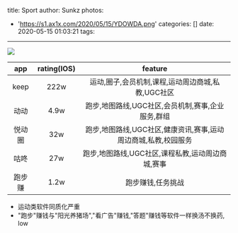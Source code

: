 title: Sport
author: Sunkz
photos:
  - 'https://s1.ax1x.com/2020/05/15/YDOWDA.png'
categories: []
date: 2020-05-15 01:03:21
tags:
---
![](https://s1.ax1x.com/2020/05/15/YDOWDA.png)

|  app   | rating(IOS) |                           feature                            |
| :----: | :---------: | :----------------------------------------------------------: |
|  keep  |    222w     |      运动,圈子,会员机制,课程,运动周边商城,私教,UGC社区       |
|  动动  |    4.9w     |      跑步,地图路线,UGC社区,会员机制,赛事,企业服务,群组       |
| 悦动圈 |     32w     | 跑步,地图路线,UGC社区,健康资讯,赛事,运动周边商城,私教,校园服务 |
|  咕咚  |     27w     |       跑步,地图路线,UGC社区,课程私教,运动周边商城,赛事       |
| 跑步赚 |    1.2w     |                      跑步赚钱,任务挑战                       |

- 运动类软件同质化严重
- "跑步"赚钱与"阳光养猪场","看广告"赚钱,"答题"赚钱等软件一样换汤不换药, low

